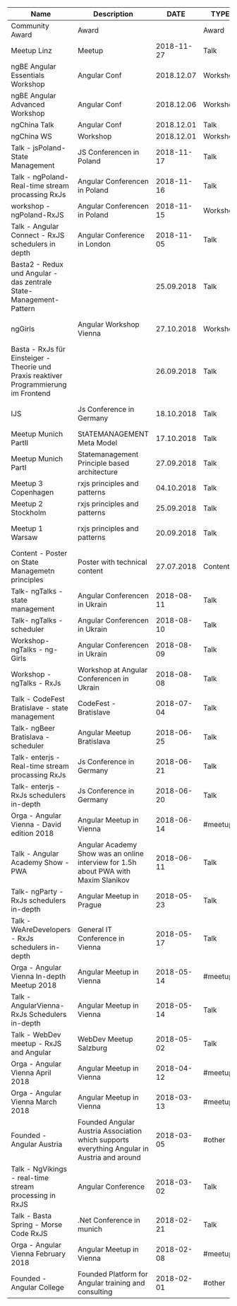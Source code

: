 |Name                                                                                 |Description                                                                                |DATE      |TYPE      |City      |Country        |Link                                                         |Link1 Info|Link2 (Video)|
|-------------------------------------------------------------------------------------|-------------------------------------------------------------------------------------------|----------|----------|----------|---------------|-------------------------------------------------------------|----------|-------------|
|Community Award                                                                      |Award                                                                                      |          |Award     |          |               |                                                             |http://www.ng-poland.pl/|https://www.youtube.com/watch?v=3NzT-PkF288|
|Meetup Linz                                                                          |Meetup                                                                                     |2018-11-27|Talk      |Linz      |Austria        |https://www.meetup.com/de-DE/stahlstadt-js                   |https://www.meetup.com/de-DE/stahlstadt-js/events/256061365/|https://www.youtube.com/watch?v=dfSffbgflpQ|
|ngBE Angular Essentials Workshop                                                     |Angular Conf                                                                               |2018.12.07|Workshop  |Ghent     |Belgium        |https://ng-be.org/                                           |https://ng-be.org/angular-student-day|             |
|ngBE Angular Advanced Workshop                                                       |Angular Conf                                                                               |2018.12.06|Workshop  |Ghent     |Belgium        |https://ng-be.org/                                           |https://ng-be.org/workshops/2018/12/6/angular-ngrx-ultimate-angular|             |
|ngChina Talk                                                                         |Angular Conf                                                                               |2018.12.01|Talk      |Hanzou    |China          |https://ng-china.org/                                        |https://ng-china.org/|             |
|ngChina WS                                                                           |Workshop                                                                                   |2018.12.01|Workshop  |Hanzou    |China          |https://ng-china.org/                                        |https://ng-china.org/|             |
|Talk - jsPoland-State Management                                                     |JS Conferencen in Poland                                                                   |2018-11-17|Talk      |Warsaw    |Poland         |http://www.js-poland.pl/                                     |http://www.js-poland.pl/|https://www.youtube.com/watch?v=wS9xBP8klTs&list=PLYJFRoKhU5SPVzH3k0625ecRcMi6f52yH&index=8|
|Talk - ngPoland-Real-time stream procassing RxJs                                     |Angular Conferencen in Poland                                                              |2018-11-16|Talk      |Warsaw    |Poland         |http://www.ng-poland.pl/                                     |http://www.ng-poland.pl/|https://www.youtube.com/watch?v=CckLpAAxp1M|
|workshop - ngPoland-RxJS                                                             |Angular Conferencen in Poland                                                              |2018-11-15|Workshop  |Warsaw    |Poland         |http://www.ng-poland.pl/                                     |http://www.ng-poland.pl/|             |
|Talk - Angular Connect - RxJS schedulers in depth                                    |Angular Conference in London                                                               |2018-11-05|Talk      |London    |UK             |https://angularconnect.com/                                  |https://angularconnect.com/talks#michael-hladky|             |
|Basta2 - Redux und Angular - das zentrale State-Management-Pattern                   |                                                                                           |25.09.2018|Talk      |Frankfurt |Germany        |https://basta.net/archiv-basta-2018/                         |https://basta.net/web-development/redux-und-angular-das-zentrale-state-management-pattern/|             |
|ngGirls                                                                              |Angular Workshop Vienna                                                                    |27.10.2018|Workshop  |Vienna    |AUT            |https://www.meetup.com/de-DE/Angular-Vienna/events/254823927/|https://www.meetup.com/de-DE/Angular-Vienna/events/254823927/|             |
|Basta - RxJs für Einsteiger - Theorie und Praxis reaktiver Programmierung im Frontend|                                                                                           |26.09.2018|Talk      |Frakfurt  |Germany        |https://basta.net/archiv-basta-2018/                         |https://basta.net/web-development/rxjs-fuer-einsteiger-theorie-und-praxis-reaktiver-programmierung-im-frontend/|             |
|IJS                                                                                  |Js Conference in Germany                                                                   |18.10.2018|Talk      |Munich    |Germany        |https://javascript-conference.com/archiv/archive-ijs-2018/   |https://javascript-conference.com/speaker/michael-hladky/|             |
|Meetup Munich PartII                                                                |StATEMANAGEMENT Meta Model                                                                 |17.10.2018|Talk      |Munich    |Germany        |https://www.meetup.com/de-DE/Angular-Munich                  |https://www.meetup.com/de-DE/Angular-Munich/events/254759154/|             |
|Meetup Munich PartI                                                                 |Statemanagement Principle based architecture                                               |27.09.2018|Talk      |Munich    |Germany        |https://www.meetup.com/de-DE/Angular-Munich                  |https://www.meetup.com/de-DE/Angular-Munich/events/254759056/|             |
|Meetup 3 Copenhagen                                                                  |rxjs principles and patterns                                                               |04.10.2018|Talk      |Copenhagen|Denmark        |https://www.meetup.com/en-AU/ngCopenhagen/events/254793837/  |          |             |
|Meetup 2 Stockholm                                                                   |rxjs principles and patterns                                                               |25.09.2018|Talk      |Stockholm |Schweden       |https://www.meetup.com/en-AU/ngStockholm/events/253848541/   |          |             |
|Meetup 1 Warsaw                                                                      |rxjs principles and patterns                                                               |20.09.2018|Talk      |Warsaw    |Poland         |https://www.meetup.com/en-AU/Angular-Warsaw/events/254171666/|          |             |
|Content - Poster on State Managemetn principles                                      |Poster with technical content                                                              |27.07.2018|Content   |          |               |                                                             |https://twitter.com/Michael_Hladky/status/1022577946878533632|             |
|Talk- ngTalks - state management                                                     |Angular Conferencen in Ukrain                                                              |2018-08-11|Talk      |KHARKIV   |Ukrain         |                                                             |https://ngtalks.io/speaker/michael-hladky-2|             |
|Talk- ngTalks -scheduler                                                             |Angular Conferencen in Ukrain                                                              |2018-08-10|Talk      |KHARKIV   |Ukrain         |https://ngtalks.io/                                          |https://ngtalks.io/speaker/michael-hladky|             |
|Workshop- ngTalks - ng-Girls                                                         |Angular Conferencen in Ukrain                                                              |2018-08-09|Talk      |KHARKIV   |Ukrain         |https://ngtalks.io/                                          |https://ngtalks.io/workshops/nggirls|             |
|Workshop - ngTalks - RxJs                                                            |Workshop at Angular Conferencen in Ukrain                                                  |2018-08-08|Talk      |KHARKIV   |Ukrain         |https://ngtalks.io/                                          |https://ngtalks.io/workshops/rxjs-level-up-to-advanced-skills|             |
|Talk - CodeFest Bratislave - state management                                        |CodeFest - Bratislave                                                                      |2018-07-04|Talk      |Bratislava|Slovak Republic|                                                             |https://tickpo.sk/detail/code-fest-progressive-apps-2597|             |
|Talk- ngBeer Bratislava -scheduler                                                   |Angular Meetup Bratislava                                                                  |2018-06-25|Talk      |Bratislava|Slovak Republic|                                                             |https://www.eventbrite.com/e/ngbeer-bratislava-special-edition-tickets-46849398813|https://www.youtube.com/watch?v=YdQNtdsm_C0&feature=youtu.be#t=29m11s|
|Talk- enterjs - Real-time stream procassing RxJs                                     |Js Conference in Germany                                                                   |2018-06-21|Talk      |Darmstadt |Germany        |                                                             |https://www.enterjs.de/videos|             |
|Talk- enterjs - RxJs schedulers in-depth                                             |Js Conference in Germany                                                                   |2018-06-20|Talk      |Darmstadt |Germany        |                                                             |https://www.enterjs.de/videos|             |
|Orga - Angular Vienna - David edition 2018                                           |Angular Meetup in Vienna                                                                   |2018-06-14|#meetup   |Vienna    |Austria        |                                                             |https://www.meetup.com/de-DE/Angular-Vienna/events/248673721/|             |
|Talk - Angular Academy Show - PWA                                                    |Angular Academy Show was an online interview for 1.5h about PWA with Maxim Slanikov        |2018-06-11|Talk      |Wroclaw   |Poland         |                                                             |https://angular-academy.com/events/angular-pwa-ngsw-vs-workbox/11-06-2018/|https://www.youtube.com/watch?v=xmiX0N4RGFQ|
|Talk- ngParty - RxJs schedulers in-depth                                             |Angular Meetup in Prague                                                                   |2018-05-23|Talk      |Prague    |Czech Republic |                                                             |https://www.meetup.com/de-DE/ngParty/events/249700755/|             |
|Talk - WeAreDevelopers - RxJs schedulers in-depth                                    |General IT Conference in Vienna                                                            |2018-05-17|Talk      |Vienna    |Austria        |                                                             |https://www.wearedevelopers.com/|https://www.youtube.com/watch?v=NJN9dD_Okdg|
|Orga - Angular Vienna In-depth Meetup 2018                                           |Angular Meetup in Vienna                                                                   |2018-05-14|#meetup   |Vienna    |Austria        |                                                             |https://www.meetup.com/de-DE/Angular-Vienna/events/248673696/|             |
|Talk - AngularVienna- RxJs Schedulers in-depth                                       |Angular Meetup in Vienna                                                                   |2018-05-14|Talk      |Vienna    |Austria        |                                                             |https://www.meetup.com/de-DE/Angular-Vienna/events/248673696/|https://www.youtube.com/watch?v=HBFEz7f-nxk|
|Talk - WebDev meetup - RxJS and Angular                                              |WebDev Meetup Salzburg                                                                     |2018-05-02|Talk      |Vienna    |Austria        |                                                             |https://www.meetup.com/de-DE/salzburgwebdev/events/248999927/|             |
|Orga - Angular Vienna April 2018                                                     |Angular Meetup in Vienna                                                                   |2018-04-12|#meetup   |Vienna    |Austria        |                                                             |https://www.meetup.com/de-DE/Angular-Vienna/events/248673682/|             |
|Orga - Angular Vienna March 2018                                                     |Angular Meetup in Vienna                                                                   |2018-03-13|#meetup   |Vienna    |Austria        |                                                             |https://www.meetup.com/de-DE/Angular-Vienna/events/248020613/|             |
|Founded - Angular Austria                                                            |Founded Angular Austria Association which supports everything Angular in Austria and around|2018-03-05|#other    |Vienna    |Austria        |                                                             |angular-austria.at|             |
|Talk - NgVikings - real-time stream processing in RxJS                               |Angular Conference                                                                         |2018-03-02|Talk      |Helsinki  |Finland        |                                                             |https://2018.ngvikings.org/|https://www.youtube.com/watch?v=iNlGvy7l24w|
|Talk - Basta Spring - Morse Code RxJS                                                |.Net Conference in munich                                                                  |2018-02-21|Talk      |Munich    |Germany        |                                                             |https://sandsmedia.com/de/presse/basta-spring-2018-%E2%80%93-konferenz-f%C3%BCr-net-windows-und-open-innovation|             |
|Orga - Angular Vienna February 2018                                                  |Angular Meetup in Vienna                                                                   |2018-02-08|#meetup   |Vienna    |Austria        |                                                             |https://www.meetup.com/de-DE/Angular-Vienna/events/247035489/|             |
|Founded - Angular College                                                            |Founded Platform for Angular training and consulting                                       |2018-02-01|#other    |Vienna    |Austria        |                                                             |angular.college.com|             |
